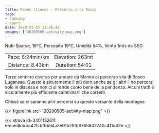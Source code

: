 ```yaml
---
title: Manno (fiume) - Percorso vita Bosco
tags:
- running
- sport
date: 2020-05-05 12:26:42
images: ["20200505-activity-map.png"]
---
```


Nubi Sparse, 19°C, Percepito 19°C, Umidità 54%, Vento 1m/s da SSO

| | |
| :-: | :-: |
| Pace: 6:24min/km | Elevation: 263mt |
| Distance: 8.43km | Duration: 54:01 |

Terzo sentiero diverso per andare da Manno al percorso vita di Bosco Luganese. Questo è sicuramente il più duro anche se gli altri li ho percorsi solo in discesa e non ci si rende conto bene della pendenza.
Alcuni tratti è sicuramente più efficiente camminarli che correrli.

Chissà se ci saranno altri percorsi su questo versante della montagna.


{{< figurelink src="20200505-activity-map.png" >}}


{{< strava id=3401152611 embedId=bc42fcbfbb94a3e01b2f609766842740c411c42e >}}
